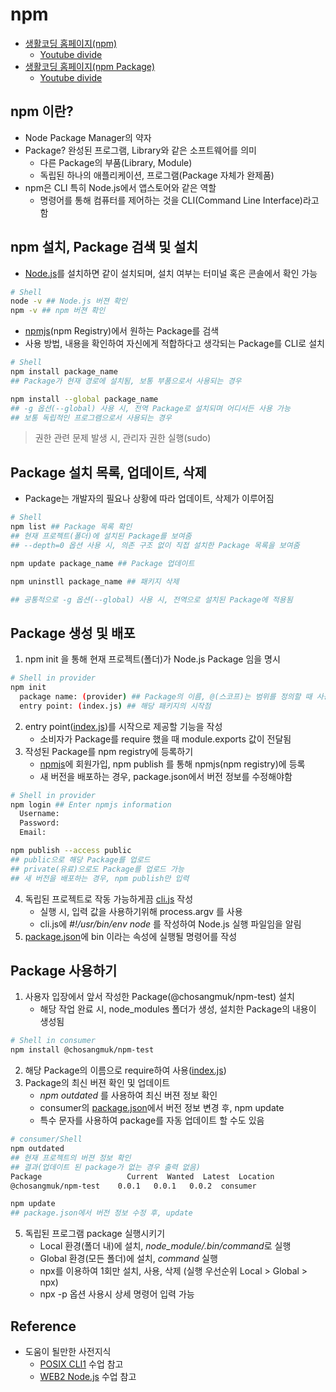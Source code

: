 # npm

- [생활코딩 홈페이지(npm)](https://opentutorials.org/module/4044)
  - [Youtube divide](https://www.youtube.com/playlist?list=PLuHgQVnccGMCwEXgZ-dep4SJlGEuYip-6)
- [생활코딩 홈페이지(npm Package)](https://opentutorials.org/module/4571)
  - [Youtube divide](https://www.youtube.com/playlist?list=PLuHgQVnccGMB4krR04ug5nEXJ3sAEOWDL)

## npm 이란?
- Node Package Manager의 약자
- Package? 완성된 프로그램, Library와 같은 소프트웨어를 의미 
  - 다른 Package의 부품(Library, Module)
  - 독립된 하나의 애플리케이션, 프로그램(Package 자체가 완제품)
- npm은 CLI 특히 Node.js에서 앱스토어와 같은 역할
  - 명령어를 통해 컴퓨터를 제어하는 것을 CLI(Command Line Interface)라고함

## npm 설치, Package 검색 및 설치
- [Node.js](https://nodejs.org/ko/)를 설치하면 같이 설치되며, 설치 여부는 터미널 혹은 콘솔에서 확인 가능
```sh
# Shell
node -v ## Node.js 버젼 확인
npm -v ## npm 버젼 확인
```
- [npmjs](https://www.npmjs.com/)(npm Registry)에서 원하는 Package를 검색
- 사용 방법, 내용을 확인하여 자신에게 적합하다고 생각되는 Package를 CLI로 설치
```sh
# Shell
npm install package_name 
## Package가 현재 경로에 설치됨, 보통 부품으로서 사용되는 경우

npm install --global package_name 
## -g 옵션(--global) 사용 시, 전역 Package로 설치되며 어디서든 사용 가능
## 보통 독립적인 프로그램으로서 사용되는 경우
```
> 권한 관련 문제 발생 시, 관리자 권한 실행(sudo)

## Package 설치 목록, 업데이트, 삭제
- Package는 개발자의 필요나 상황에 따라 업데이트, 삭제가 이루어짐
```sh
# Shell
npm list ## Package 목록 확인
## 현재 프로젝트(폴더)에 설치된 Package를 보여줌 
## --depth=0 옵션 사용 시, 의존 구조 없이 직접 설치한 Package 목록을 보여줌

npm update package_name ## Package 업데이트

npm uninstll package_name ## 패키지 삭제

## 공통적으로 -g 옵션(--global) 사용 시, 전역으로 설치된 Package에 적용됨
```

## Package 생성 및 배포
1. npm init 을 통해 현재 프로젝트(폴더)가 Node.js Package 임을 명시
```sh
# Shell in provider
npm init
  package name: (provider) ## Package의 이름, @(스코프)는 범위를 정의할 때 사용
  entry point: (index.js) ## 해당 패키지의 시작점
```
2. entry point([index.js](PracticeSource/npm/provider/index.js))를 시작으로 제공할 기능을 작성
    - 소비자가 Package를 require 했을 때 module.exports 값이 전달됨
3. 작성된 Package를 npm registry에 등록하기
    - [npmjs](https://www.npmjs.com/)에 회원가입, npm publish 를 통해 npmjs(npm registry)에 등록
    - 새 버전을 배포하는 경우, package.json에서 버전 정보를 수정해야함
```sh
# Shell in provider
npm login ## Enter npmjs information
  Username:
  Password:
  Email:

npm publish --access public 
## public으로 해당 Package를 업로드
## private(유료)으로도 Package를 업로드 가능
## 새 버전을 배포하는 경우, npm publish만 입력
```
4. 독립된 프로젝트로 작동 가능하게끔 [cli.js](PracticeSource/npm/provider/cli.js) 작성
    - 실행 시, 입력 값을 사용하기위해 process.argv 를 사용
    - cli.js에 *#!/usr/bin/env node* 를 작성하여 Node.js 실행 파일임을 알림
5. [package.json](PracticeSource/npm/provider/package.json)에 bin 이라는 속성에 실행될 명령어를 작성

## Package 사용하기
1. 사용자 입장에서 앞서 작성한 Package(@chosangmuk/npm-test) 설치
    - 해당 작업 완료 시, node_modules 폴더가 생성, 설치한 Package의 내용이 생성됨
```sh
# Shell in consumer
npm install @chosangmuk/npm-test
```
2. 해당 Package의 이름으로 require하여 사용([index.js](PracticeSource/npm/consumer/index.js))
3. Package의 최신 버젼 확인 및 업데이트
    - *npm outdated* 를 사용하여 최신 버젼 정보 확인
    - consumer의 [package.json](PracticeSource/npm/consumer/package.json)에서 버전 정보 변경 후, npm update
    - 특수 문자를 사용하여 package를 자동 업데이트 할 수도 있음
```sh
# consumer/Shell
npm outdated
## 현재 프로젝트의 버젼 정보 확인
## 결과(업데이트 된 package가 없는 경우 출력 없음)
Package                   Current  Wanted  Latest  Location
@chosangmuk/npm-test    0.0.1   0.0.1   0.0.2  consumer

npm update 
## package.json에서 버전 정보 수정 후, update
```
5. 독립된 프로그램 package 실행시키기
    - Local 환경(폴더 내)에 설치, *node_module/.bin/command*로 실행
    - Global 환경(모든 폴더)에 설치, *command* 실행
    - npx를 이용하여 1회만 설치, 사용, 삭제 (실행 우선순위 Local > Global > npx)
    - npx -p 옵션 사용시 상세 명령어 입력 가능

## Reference
- 도움이 될만한 사전지식
  - [POSIX CLI1](https://opentutorials.org/module/3747) 수업 참고
  - [WEB2 Node.js](https://opentutorials.org/course/3332) 수업 참고